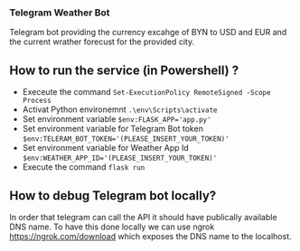 ### Telegram Weather Bot
Telegram bot providing the currency excahge of BYN to USD and EUR and the current wrather forecust for the provided city.

## How to run the service (in Powershell) ?
- Execeute the command `Set-ExecutionPolicy RemoteSigned -Scope Process`
- Activat Python environemnt `.\env\Scripts\activate`
- Set environment variable `$env:FLASK_APP='app.py'`
- Set environment variable for Telegram Bot token `$env:TELERAM_BOT_TOKEN='(PLEASE_INSERT_YOUR_TOKEN)'`
- Set environment variable for Weather App Id `$env:WEATHER_APP_ID='(PLEASE_INSERT_YOUR_TOKEN)'` 
- Execute the command `flask run`

## How to debug Telegram bot locally?
In order that telegram can call the API it should have publically available DNS name. To have this done locally we can use ngrok https://ngrok.com/download which exposes the DNS name to the localhost.